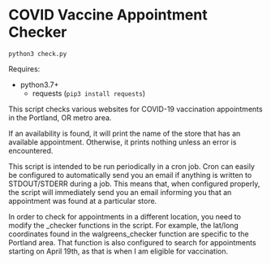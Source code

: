 # COVID Vaccine Appointment Checker

    python3 check.py

Requires:

 * python3.7+
   * requests (`pip3 install requests`)

This script checks various websites for COVID-19 vaccination appointments in the Portland, OR metro area.

If an availability is found, it will print the name of the store that has an available appointment.
Otherwise, it prints nothing unless an error is encountered.

This script is intended to be run periodically in a cron job. Cron can easily be configured to automatically send you an email
if anything is written to STDOUT/STDERR during a job. This means that, when configured properly,
the script will immediately send you an email informing you that an appointment was found at a particular store.

In order to check for appointments in a different location, you need to modify the _checker functions in the script.
For example, the lat/long coordinates found in the walgreens_checker function are specific to the Portland area.
That function is also configured to search for appointments starting on April 19th,
as that is when I am eligible for vaccination.
